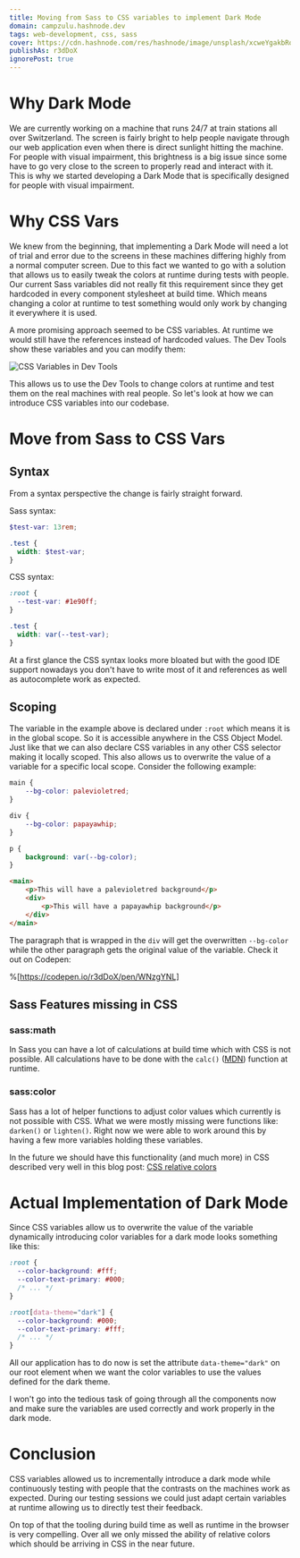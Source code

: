 ```yaml
---
title: Moving from Sass to CSS variables to implement Dark Mode
domain: campzulu.hashnode.dev
tags: web-development, css, sass
cover: https://cdn.hashnode.com/res/hashnode/image/unsplash/xcweYgakbRo/upload/v1660032971546/KNUGnflXq.jpeg?w=1600&h=840&fit=crop&crop=entropy&auto=compress,format&format=webp
publishAs: r3dDoX
ignorePost: true
---
```


# Why Dark Mode
We are currently working on a machine that runs 24/7 at train stations all over Switzerland. The screen is fairly bright to help people navigate through our web application even when there is direct sunlight hitting the machine. For people with visual impairment, this brightness is a big issue since some have to go very close to the screen to properly read and interact with it. This is why we started developing a Dark Mode that is specifically designed for people with visual impairment.

# Why CSS Vars
We knew from the beginning, that implementing a Dark Mode will need a lot of trial and error due to the screens in these machines differing highly from a normal computer screen. Due to this fact we wanted to go with a solution that allows us to easily tweak the colors at runtime during tests with people. Our current Sass variables did not really fit this requirement since they get hardcoded in every component stylesheet at build time. Which means changing a color at runtime to test something would only work by changing it everywhere it is used.

A more promising approach seemed to be CSS variables. At runtime we would still have the references instead of hardcoded values. The Dev Tools show these variables and you can modify them:


![CSS Variables in Dev Tools](https://cdn.hashnode.com/res/hashnode/image/upload/v1660130533039/a3Y9ukL8u.png?auto=compress)

This allows us to use the Dev Tools to change colors at runtime and test them on the real machines with real people. So let's look at how we can introduce CSS variables into our codebase.

# Move from Sass to CSS Vars
## Syntax
From a syntax perspective the change is fairly straight forward.

Sass syntax:
```scss
$test-var: 13rem;

.test {
  width: $test-var;
}
```

CSS syntax:
```css
:root {
  --test-var: #1e90ff;
}

.test {
  width: var(--test-var);
}
``` 

At a first glance the CSS syntax looks more bloated but with the good IDE support nowadays you don't have to write most of it and references as well as autocomplete work as expected.

## Scoping
The variable in the example above is declared under `:root` which means it is in the global scope. So it is accessible anywhere in the CSS Object Model. Just like that we can also declare CSS variables in any other CSS selector making it locally scoped.
This also allows us to overwrite the value of a variable for a specific local scope. Consider the following example:

```css
main {
    --bg-color: palevioletred;
}

div {
    --bg-color: papayawhip;
}

p {
    background: var(--bg-color);
}
```

```html
<main>
    <p>This will have a palevioletred background</p>
    <div>
        <p>This will have a papayawhip background</p>
    </div>
</main>
```

The paragraph that is wrapped in the `div` will get the overwritten `--bg-color` while the other paragraph gets the original value of the variable. Check it out on Codepen:

%[https://codepen.io/r3dDoX/pen/WNzgYNL]

## Sass Features missing in CSS
### sass:math
In Sass you can have a lot of calculations at build time which with CSS is not possible. All calculations have to be done with the `calc()` ([MDN](https://developer.mozilla.org/en-US/docs/Web/CSS/calc)) function at runtime.

### sass:color
Sass has a lot of helper functions to adjust color values which currently is not possible with CSS. What we were mostly missing were functions like: `darken()` or `lighten()`. Right now we were able to work around this by having a few more variables holding these variables.

In the future we should have this functionality (and much more) in CSS described very well in this blog post: [CSS relative colors](https://blog.jim-nielsen.com/2021/css-relative-colors/)

# Actual Implementation of Dark Mode
Since CSS variables allow us to overwrite the value of the variable dynamically introducing color variables for a dark mode looks something like this:

```css
:root {
  --color-background: #fff;
  --color-text-primary: #000;
  /* ... */
}

:root[data-theme="dark"] {
  --color-background: #000;
  --color-text-primary: #fff;
  /* ... */
}
```
All our application has to do now is set the attribute `data-theme="dark"` on our root element when we want the color variables to use the values defined for the dark theme.

I won't go into the tedious task of going through all the components now and make sure the variables are used correctly and work properly in the dark mode.

# Conclusion
CSS variables allowed us to incrementally introduce a dark mode while continuously testing with people that the contrasts on the machines work as expected. During our testing sessions we could just adapt certain variables at runtime allowing us to directly test their feedback.

On top of that the tooling during build time as well as runtime in the browser is very compelling. Over all we only missed the ability of relative colors which should be arriving in CSS in the near future.

